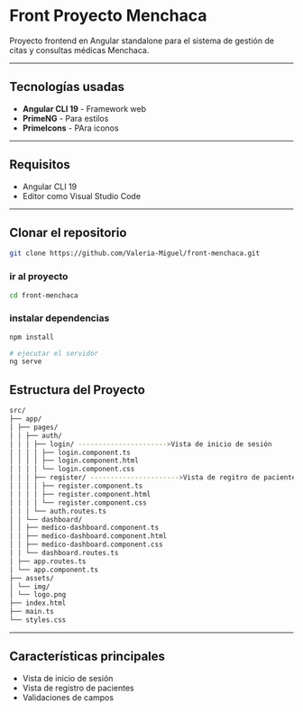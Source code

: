 # Front Proyecto Menchaca 
Proyecto frontend en Angular standalone para el sistema de gestión de citas y consultas médicas Menchaca.

---

## Tecnologías usadas

- **Angular CLI 19**  - Framework web
- **PrimeNG** - Para estilos
- **PrimeIcons** - PAra iconos 


---
## Requisitos

- Angular CLI 19
- Editor como Visual Studio Code 

---
## Clonar el repositorio

```bash
git clone https://github.com/Valeria-Miguel/front-menchaca.git
```
### ir al proyecto
```bash
cd front-menchaca
```
### instalar dependencias
```bash
npm install

# ejecutar el servidor
ng serve
```


## Estructura del Proyecto
```bash
src/
├── app/
│ ├── pages/
│ │ ├── auth/
│ │ │ ├── login/ ---------------------->Vista de inicio de sesión
│ │ │ │ ├── login.component.ts
│ │ │ │ ├── login.component.html
│ │ │ │ └── login.component.css
│ │ │ ├── register/ ---------------------->Vista de regitro de paciente
│ │ │ │ ├── register.component.ts
│ │ │ │ ├── register.component.html
│ │ │ │ └── register.component.css
│ │ │ └── auth.routes.ts
│ │ └── dashboard/
│ │ ├── medico-dashboard.component.ts
│ │ ├── medico-dashboard.component.html
│ │ ├── medico-dashboard.component.css
│ │ └── dashboard.routes.ts
│ ├── app.routes.ts
│ └── app.component.ts
├── assets/
│ └── img/
│ └── logo.png
├── index.html
├── main.ts
└── styles.css
```
--- 

## Características principales

- Vista de inicio de sesión 
- Vista de registro de pacientes
- Validaciones de campos 



